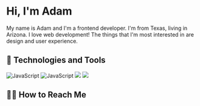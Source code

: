 # Hi, I'm Adam

My name is Adam and I'm a frontend developer. I'm from Texas, living in Arizona. I love web development! The things that I'm most interested in are design and user experience.

## 🤖 Technologies and Tools
![JavaScript](https://img.shields.io/badge/-JavaScript-000?style=for-the-badge&logo=javascript)
![JavaScript](https://img.shields.io/badge/-JavaScript-000?&logo=JavaScript)
![](https://img.shields.io/badge/Code-CSS-informational?style=for-the-badge&logo=css3&logoColor=white&color=e3009f)
![](https://img.shields.io/badge/Shell-Bash-informational?style=for-the-badge&logo=gnu-bash&logoColor=white&color=e3009f)



## 👋🏽 How to Reach Me




<!--
**adamgonzls/adamgonzls** is a ✨ _special_ ✨ repository because its `README.md` (this file) appears on your GitHub profile.


Here are some ideas to get you started:

- 🔭 I’m currently working on ...
-  ...
- 👯 I’m looking to collaborate on ...
- 🤔 I’m looking for help with ...
- 💬 Ask me about ...
- 📫 How to reach me: ...
- 😄 Pronouns: ...
- ⚡ Fun fact: ...
-->

